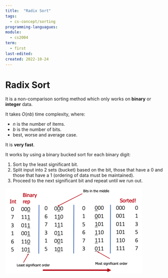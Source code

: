 ```yaml
---
title:  "Radix Sort"
tags:
  - cs-concept/sorting
programming-languagues:
module:
  - cs2004
term:
  - first
last-edited:
created: 2022-10-24
---
```

# Radix Sort
It is a non-comparison sorting method which only works on **binary** or **integer** data.

It takes $O(nb)$ time complexity, where:
- $n$ is the number of items.
- $b$ is the number of bits.
- best, worse and average case.

It is **very fast**.

It works by using a binary bucked sort for each binary digit:

1. Sort by the least significant bit.
2. Split input into 2 sets (bucket) based on the bit, those that have a 0 and those that have a 1 (ordering of data must be maintained).
3. Proceed to the next significant bit and repeat until we run out.

![400](notes/images/Screenshot%202022-10-24%20at%2017.13.50.png)
